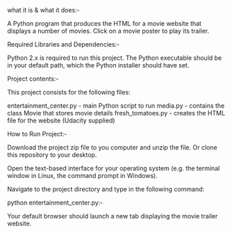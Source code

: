 what it is & what it does:-

A Python program that produces the HTML for a movie website that displays a number of movies. Click on a movie poster to play its trailer.

Required Libraries and Dependencies:-

Python 2.x is required to run this project. The Python executable should be in your default path, which the Python installer should have set.

Project contents:-

This project consists for the following files:

entertainment_center.py - main Python script to run
media.py - contains the class Movie that stores movie details
fresh_tomatoes.py - creates the HTML file for the website (Udacity supplied)

How to Run Project:-

Download the project zip file to you computer and unzip the file. Or clone this repository to your desktop.

Open the text-based interface for your operating system (e.g. the terminal window in Linux, the command prompt in Windows).

Navigate to the project directory and type in the following command:

python entertainment_center.py:-

Your default browser should launch a new tab displaying the movie trailer website.

